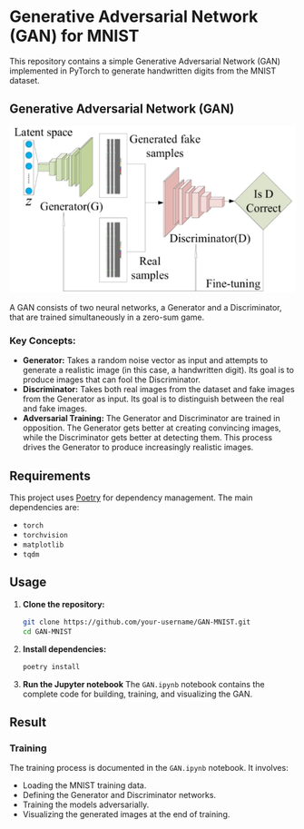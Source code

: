 # Generative Adversarial Network (GAN) for MNIST

This repository contains a simple Generative Adversarial Network (GAN) implemented in PyTorch to generate handwritten digits from the MNIST dataset.

## Generative Adversarial Network (GAN)

![GAN Architecture](media/GAN.png)

A GAN consists of two neural networks, a Generator and a Discriminator, that are trained simultaneously in a zero-sum game.

### Key Concepts:

-   **Generator:** Takes a random noise vector as input and attempts to generate a realistic image (in this case, a handwritten digit). Its goal is to produce images that can fool the Discriminator.
-   **Discriminator:** Takes both real images from the dataset and fake images from the Generator as input. Its goal is to distinguish between the real and fake images.
-   **Adversarial Training:** The Generator and Discriminator are trained in opposition. The Generator gets better at creating convincing images, while the Discriminator gets better at detecting them. This process drives the Generator to produce increasingly realistic images.

## Requirements

This project uses [Poetry](https://python-poetry.org/) for dependency management. The main dependencies are:

-   `torch`
-   `torchvision`
-   `matplotlib`
-   `tqdm`

## Usage

1.  **Clone the repository:**
    ```bash
    git clone https://github.com/your-username/GAN-MNIST.git
    cd GAN-MNIST
    ```
2.  **Install dependencies:**
    ```bash
    poetry install
    ```
3.  **Run the Jupyter notebook**
    The `GAN.ipynb` notebook contains the complete code for building, training, and visualizing the GAN.

## Result

### Training

The training process is documented in the `GAN.ipynb` notebook. It involves:

-   Loading the MNIST training data.
-   Defining the Generator and Discriminator networks.
-   Training the models adversarially.
-   Visualizing the generated images at the end of training.
